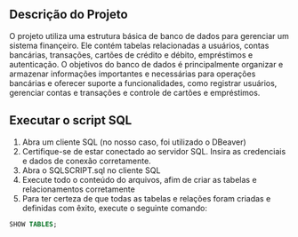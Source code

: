 ## Descrição do Projeto

O projeto utiliza uma estrutura básica de banco de dados para gerenciar um sistema finançeiro. Ele contém tabelas relacionadas a usuários, contas bancárias, transações, cartões de crédito e débito, empréstimos e autenticação. O objetivos do banco de dados é principalmente organizar e armazenar informações importantes e necessárias para operações bancárias e oferecer suporte a funcionalidades, como registrar usuários, gerenciar contas e transações e controle de cartões e empréstimos.

## Executar o script SQL

1. Abra um cliente SQL (no nosso caso, foi utilizado o DBeaver)
2. Certifique-se de estar conectado ao servidor SQL. Insira as credenciais e dados de conexão corretamente.
3. Abra o SQLSCRIPT.sql no cliente SQL
4. Execute todo o conteúdo do arquivos, afim de criar as tabelas e relacionamentos corretamente
5. Para ter certeza de que todas as tabelas e relações foram criadas e definidas com êxito, execute o seguinte comando:
```sql
SHOW TABLES;
```